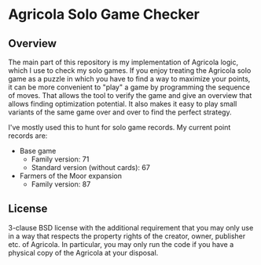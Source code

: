 # Agricola Solo Game Checker

## Overview

The main part of this repository is my implementation of Agricola logic, which I use to check my solo games.
If you enjoy treating the Agricola solo game as a puzzle in which you have to find a way to maximize your points, it can be more convenient to "play" a game by programming the sequence of moves.
That allows the tool to verify the game and give an overview that allows finding optimization potential.
It also makes it easy to play small variants of the same game over and over to find the perfect strategy.

I've mostly used this to hunt for solo game records. My current point records are:
* Base game
  * Family version: 71
  * Standard version (without cards): 67
* Farmers of the Moor expansion
  * Family version: 87

## License

3-clause BSD license with the additional requirement that you may only use in a way that respects the property rights of the creator, owner, publisher etc. of Agricola.
In particular, you may only run the code if you have a physical copy of the Agricola at your disposal.
